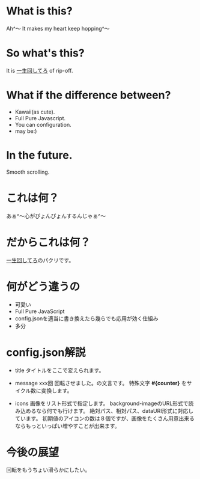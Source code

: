 # What is this?

Ah^～ It makes my heart keep hopping^～

# So what's this?

It is [一生回してろ](http://vaaaaanquish.jp/pdca/) of rip-off.


# What if the difference between?

- Kawaii(as cute).
- Full Pure Javascript.
- You can configuration.
- may be:)

# In the future.

Smooth scrolling.

# これは何？

あぁ^～心がぴょんぴょんするんじゃぁ^～

# だからこれは何？

[一生回してろ](http://vaaaaanquish.jp/pdca/)のパクリです。

# 何がどう違うの

- 可愛い
- Full Pure JavaScript
- config.jsonを適当に書き換えたら幾らでも応用が効く仕組み
- 多分

# config.json解説

- title
タイトルをここで変えられます。

- message
xxx回 回転させました。の文言です。
特殊文字 **#{counter}** をサイクル数に変換します。

- icons
画像をリスト形式で指定します。
background-imageのURL形式で読み込めるなら何でも行けます。
絶対パス、相対パス、dataURI形式に対応しています。
初期値のアイコンの数は８個ですが、画像をたくさん用意出来るならもっといっぱい増やすことが出来ます。


# 今後の展望

回転をもうちょい滑らかにしたい。
